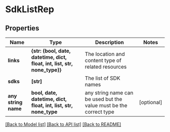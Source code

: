 # SdkListRep


## Properties
Name | Type | Description | Notes
------------ | ------------- | ------------- | -------------
**links** | **{str: (bool, date, datetime, dict, float, int, list, str, none_type)}** | The location and content type of related resources | 
**sdks** | **[str]** | The list of SDK names | 
**any string name** | **bool, date, datetime, dict, float, int, list, str, none_type** | any string name can be used but the value must be the correct type | [optional]

[[Back to Model list]](../README.md#documentation-for-models) [[Back to API list]](../README.md#documentation-for-api-endpoints) [[Back to README]](../README.md)


